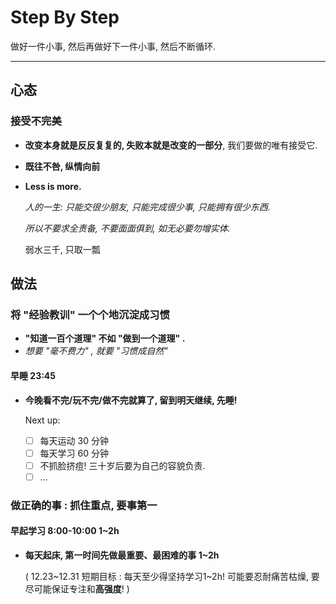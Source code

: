 # Step By Step

做好一件小事, 然后再做好下一件小事, 然后不断循环.

---

## 心态

### 接受不完美

-   **改变本身就是反反复复的, 失败本就是改变的一部分**, 我们要做的唯有接受它.

    <!-- 接受当下的不完美 -->

-   **既往不咎, 纵情向前**

    <!-- 接受过去的不完美 -->

-   **Less is more.**

    _人的一生:_
    _只能交很少朋友,_
    _只能完成很少事,_
    _只能拥有很少东西._

    _所以不要求全责备,_
    _不要面面俱到,_
    _如无必要勿增实体._

    弱水三千, 只取一瓢

    <!--

    _TODO :_
    _虽然已经知道自己能够拥有的很少,_
    _但是还是不舍得放弃拥有更多._

    _直到太过贪心, 然后发觉自己什么都做不到…_
    _怎么克服这种心理状态呢?_

    <!--  -->

<!--

## 心理建设

Omitted

## 优先级

Omitted

-->

## 做法

### 将 "经验教训" 一个个地沉淀成习惯

-   **"知道一百个道理" 不如 "做到一个道理" .**
-   _想要 "毫不费力" , 就要 "习惯成自然"_

#### 早睡 23:45

-   **今晚看不完/玩不完/做不完就算了, 留到明天继续, 先睡!**

    Next up:

    - [ ] 每天运动 30 分钟
    - [ ] 每天学习 60 分钟
    - [ ] 不抓脸挤痘! 三十岁后要为自己的容貌负责.
    - [ ] …

### 做正确的事 : **抓住重点, 要事第一**

#### 早起学习 8:00-10:00 1~2h

-   **每天起床, 第一时间先做最重要、最困难的事 1~2h**

    ( 12.23~12.31 短期目标 : 每天至少得坚持学习1~2h! 可能要忍耐痛苦枯燥, 要尽可能保证专注和**高强度**! )

<!--

Omitted

-->
